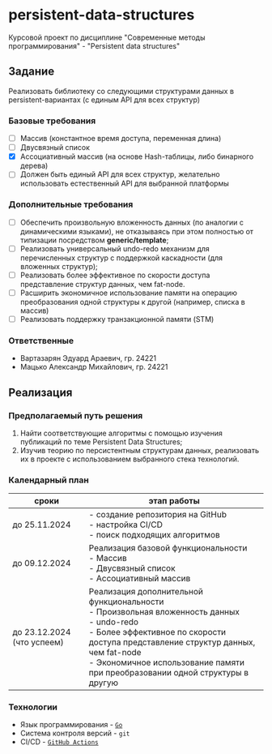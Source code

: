# persistent-data-structures

Курсовой проект по дисциплине "Современные методы программирования" - "Persistent data structures"

## Задание

Реализовать библиотеку со следующими структурами данных в persistent-вариантах (с единым API для всех структур)

### Базовые требования

- [ ] Массив (константное время доступа, переменная длина)
- [ ] Двусвязный список
- [x] Ассоциативный массив (на основе Hash-таблицы, либо бинарного дерева)
- [ ] Должен быть единый API для всех структур, желательно использовать естественный
  API для выбранной платформы

### Дополнительные требования

- [ ] Обеспечить произвольную вложенность данных (по аналогии с динамическими языками), не отказываясь при этом полностью от типизации посредством **generic/template**;
- [ ] Реализовать универсальный undo-redo механизм для перечисленных структур с поддержкой каскадности (для вложенных структур);
- [ ] Реализовать более эффективное по скорости доступа представление структур данных, чем fat-node.
- [ ] Расширить экономичное использование памяти на операцию преобразования одной структуры к другой (например, списка в массив)
- [ ] Реализовать поддержку транзакционной памяти (STM)

### Ответственные

- Вартазарян Эдуард Араевич, гр. 24221
- Мацько Александр Михайлович, гр. 24221

## Реализация

### Предполагаемый путь решения

1. Найти соответствующие алгоритмы с помощью изучения публикаций по теме Persistent Data Structures;
2. Изучив теорию по персистентным структурам данных, реализовать их в проекте с использованием выбранного стека технологий.

### Календарный план

| сроки                      | этап работы                                                                                                                                                                                                                                                             |
| -------------------------- | ----------------------------------------------------------------------------------------------------------------------------------------------------------------------------------------------------------------------------------------------------------------------- |
| до 25.11.2024              | - создание репозитория на GitHub<br>- настройка CI/CD<br>- поиск подходящих алгоритмов                                                                                                                                                                                  |
| до 09.12.2024              | Реализация базовой функциональности<br>- Массив<br>- Двусвязный список<br>- Ассоциативный массив                                                                                                                                                                        |
| до 23.12.2024 (что успеем) | Реализация дополнительной функциональности<br>- Произвольная вложенность данных<br>- undo-redo<br>- Более эффективное по скорости доступа представление структур данных, чем fat-node<br>- Экономичное использование памяти при преобразовании одной структуры в другую |

### Технологии
- Язык программирования -  [`Go`](https://go.dev/)
- Система контроля версий - `git`
- CI/CD - [`GitHub Actions`](https://github.com/features/actions)